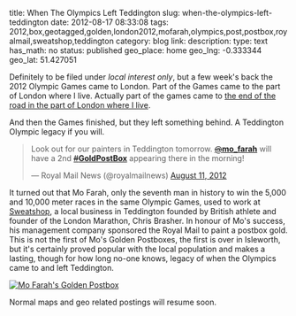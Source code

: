 title: When The Olympics Left Teddington
slug: when-the-olympics-left-teddington
date: 2012-08-17 08:33:08
tags: 2012,box,geotagged,golden,london2012,mofarah,olympics,post,postbox,royalmail,sweatshop,teddington
category: blog
link: 
description: 
type: text
has_math: no
status: published
geo_place: home
geo_lng: -0.333344
geo_lat: 51.427051

Definitely to be filed under *local interest only*, but a few week's back the 2012 Olympic Games came to London. Part of the Games came to the part of London where I live. Actually part of the games came to [the end of the road in the part of London where I live](/2012/07/29/when-the-olympics-came-to-teddington/ "/2012/07/29/when-the-olympics-came-to-teddington/").

And then the Games finished, but they left something behind. A Teddington Olympic legacy if you will.


<!-- TEASER_END -->


> Look out for our painters in Teddington tomorrow. [~~@~~**mo\_farah**](https://twitter.com/mo_farah "https://twitter.com/mo_farah") will have a 2nd [~~#~~**GoldPostBox**](https://twitter.com/search/?q=%23GoldPostBox "https://twitter.com/search/?q=%23GoldPostBox") appearing there in the morning!
> 
> — Royal Mail News (@royalmailnews) [August 11, 2012](https://twitter.com/royalmailnews/status/234368839431880705 "https://twitter.com/royalmailnews/status/234368839431880705")




It turned out that Mo Farah, only the seventh man in history to win the 5,000 and 10,000 meter races in the same Olympic Games, used to work at [Sweatshop](https://sweatshop.co.uk/ "https://sweatshop.co.uk/"), a local business in Teddington founded by British athlete and founder of the London Marathon, Chris Brasher. In honour of Mo's success, his management company sponsored the Royal Mail to paint a postbox gold. This is not the first of Mo's Golden Postboxes, the first is over in Isleworth, but it's certainly proved popular with the local population and makes a lasting, though for how long no-one knows, legacy of when the Olympics came to and left Teddington.

[![](/wp-content/uploads/2012/08/IMG_0388-e1345188736770-764x1024.jpg "Mo Farah's Golden Postbox")](/wp-content/uploads/2012/08/IMG_0388.jpg "/wp-content/uploads/2012/08/IMG_0388.jpg")

Normal maps and geo related postings will resume soon.




